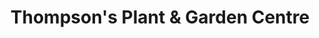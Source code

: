 ---
title: "Thompson's Plant & Garden Centre"
url: /canterbury/thompsons-plant-and-garden-centre/
shop: garden centre
---